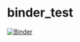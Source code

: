 # binder_test
[![Binder](https://mybinder.org/badge_logo.svg)](https://mybinder.org/v2/gh/Ginger-LM71/binder_test.git/HEAD)
